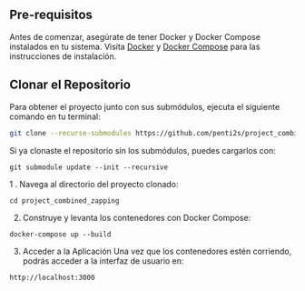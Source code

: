 ## Pre-requisitos

Antes de comenzar, asegúrate de tener Docker y Docker Compose instalados en tu sistema. Visita [Docker](https://www.docker.com/get-started) y [Docker Compose](https://docs.docker.com/compose/install/) para las instrucciones de instalación.

## Clonar el Repositorio

Para obtener el proyecto junto con sus submódulos, ejecuta el siguiente comando en tu terminal:

```bash
git clone --recurse-submodules https://github.com/penti2s/project_combined_zapping.git
```
Si ya clonaste el repositorio sin los submódulos, puedes cargarlos con:


```
git submodule update --init --recursive
```


1 . Navega al directorio del proyecto clonado:
```
cd project_combined_zapping
```

2. Construye y levanta los contenedores con Docker Compose:
```
docker-compose up --build
```

3. Acceder a la Aplicación
Una vez que los contenedores estén corriendo, podrás acceder a la interfaz de usuario en:

```
http://localhost:3000
```

